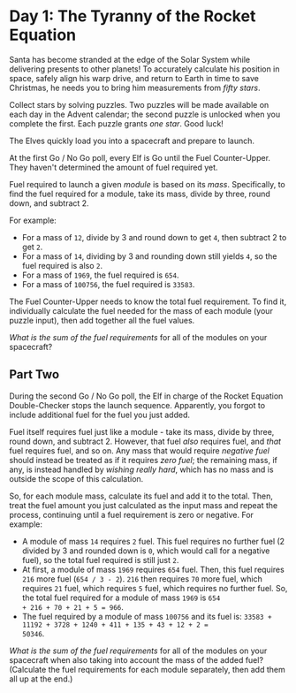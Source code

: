 # Day 1: The Tyranny of the Rocket Equation

Santa has become stranded at the edge of the Solar System while delivering presents to other planets! To accurately calculate his position in space, safely align his warp drive, and return to Earth in time to save Christmas, he needs you to bring him measurements from <em>fifty stars</em>.

Collect stars by solving puzzles. Two puzzles will be made available on each day in the Advent calendar; the second puzzle is unlocked when you complete the first. Each puzzle grants <em>one star</em>. Good luck!

The Elves quickly load you into a spacecraft and prepare to launch.

At the first Go / No Go poll, every Elf is Go until the Fuel Counter-Upper. They haven't determined the amount of fuel required yet.

Fuel required to launch a given <em>module</em> is based on its <em>mass</em>. Specifically, to find the fuel required for a module, take its mass, divide by three, round down, and subtract 2.

For example:

- For a mass of <code>12</code>, divide by 3 and round down to get <code>4</code>, then subtract 2 to get <code>2</code>.
- For a mass of <code>14</code>, dividing by 3 and rounding down still yields <code>4</code>, so the fuel required is also <code>2</code>.
- For a mass of <code>1969</code>, the fuel required is <code>654</code>.
- For a mass of <code>100756</code>, the fuel required is <code>33583</code>.

The Fuel Counter-Upper needs to know the total fuel requirement. To find it, individually calculate the fuel needed for the mass of each module (your puzzle input), then add together all the fuel values.

<em>What is the sum of the fuel requirements</em> for all of the modules on your spacecraft?

## Part Two

During the second Go / No Go poll, the Elf in charge of the Rocket Equation Double-Checker stops the launch sequence. Apparently, you forgot to include additional fuel for the fuel you just added.

Fuel itself requires fuel just like a module - take its mass, divide by three, round down, and subtract 2. However, that fuel <em>also</em> requires fuel, and <em>that</em> fuel requires fuel, and so on. Any mass that would require <em>negative fuel</em> should instead be treated as if it requires <em>zero fuel</em>; the remaining mass, if any, is instead handled by <em>wishing really hard</em>, which has no mass and is outside the scope of this calculation.

So, for each module mass, calculate its fuel and add it to the total. Then, treat the fuel amount you just calculated as the input mass and repeat the process, continuing until a fuel requirement is zero or negative. For example:

- A module of mass <code>14</code> requires <code>2</code> fuel. This fuel requires no further fuel (2 divided by 3 and rounded down is <code>0</code>, which would call for a negative fuel), so the total fuel required is still just <code>2</code>.
- At first, a module of mass <code>1969</code> requires <code>654</code> fuel. Then, this fuel requires <code>216</code> more fuel (<code>654 / 3 - 2</code>). <code>216</code> then requires <code>70</code> more fuel, which requires <code>21</code> fuel, which requires <code>5</code> fuel, which requires no further fuel. So, the total fuel required for a module of mass <code>1969</code> is <code>654 + 216 + 70 + 21 + 5 = 966</code>.
- The fuel required by a module of mass <code>100756</code> and its fuel is: <code>33583 + 11192 + 3728 + 1240 + 411 + 135 + 43 + 12 + 2 = 50346</code>.

<em>What is the sum of the fuel requirements</em> for all of the modules on your spacecraft when also taking into account the mass of the added fuel? (Calculate the fuel requirements for each module separately, then add them all up at the end.)

